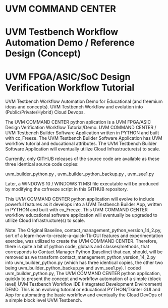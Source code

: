 # UVM COMMAND CENTER
# UVM Testbench Workflow Automation Demo / Reference Design (Concept)
# UVM FPGA/ASIC/SoC Design Verification Workflow Tutorial

UVM Testbench Workflow Automation Demo for Educational (and freemium ideas and concepts).
UVM Testbench Workflow and evolution into (Public/Private/Hybrid) Cloud Devops. 

The UVM COMMAND CENTER python aplication is a UVM FPGA/ASIC Design Verification Workflow Tutorial/Demo. UVM COMMAND CENTER / UVM Testbench Builder Software Application written in PYTHON and built with cx_Freeze. The UVM Testbench Builder Software Application has UVM workflow tutorial and educational attributes. The UVM Testbench Builder Software Application will eventually utilize Cloud Infrastructure(s) to scale. 

Currently, only GITHUB releases of the source code are available as these three identical source code copies:

uvm_builder_python.py , uvm_builder_python_backup.py , uvm_see1.py

Later, a WINDOWS 10 / WINDOWS 11 MSI file executable will be produced by modifying the cxfreeze script in this GITHUB repository.

This UVM COMMAND CENTER python application will evolve to include powerful features as it develops into a UVM Testbench Builder App, written in PYTHON and built with cx_Freeze. This UVM COMMAND CENTER workflow educational software application will eventually be upgraded to utilize Cloud Infrastructure(s) to scale.

Note: The Original Baseline, contact_management_python_version_14_2.py, sort of a learn-how-to-create-a-quick-Tk-GUI features and experimentation exercise, was utilized to create the UVM COMMAND CENTER. Therefore, there is quite a bit of python code, globals and classes/methods, that corresponds to Contact Manager Python (baseline) that can, should, will be removed as we transform contact_management_python_version_14_2.py into uvm_builder_python.py (which has three identical copies, the other two being uvm_builder_python_backup.py and uvm_see1.py). I coded uvm_builder_python.py, The UVM COMMAND CENTER python application, quickly to present the concept and workflow automation of a simple (block level) UVM Testbench Workflow IDE (Integrated Development Environment) DEMO. This is an evolving tutorial or educational PYTHON/Tkinter GUI and App for automating the basic workflow and eventually the Cloud DevOps of a simple block level UVM Testbench. 



